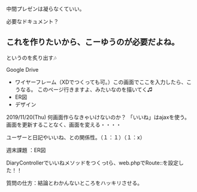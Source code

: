 中間プレゼンは凝らなくていい。

必要なドキュメント？
## これを作りたいから、こーゆうのが必要だよね。

というのを炙り出す🎶


Google Drive

 - ワイヤーフレーム（XDでつくっても可。）この画面でここを入力したら、こうなる。
 このページ行きますよ、みたいなのを描いてく♫
 - ER図
 - デザイン


2019/11/20(Thu)
何画面作らなきゃいけないのか？
「いいね」はajaxを使う。
画面を更新することなく、画面を変える・・・・

ユーザーと日記やいいね、との関係性。（１：１）（１：x）

週末課題
：ER図


DiaryControllerでいいねメソッドをつくっtら、web.phpでRoute::を設定した！！


質問の仕方：結論とわかんないところをハッキリさせる。